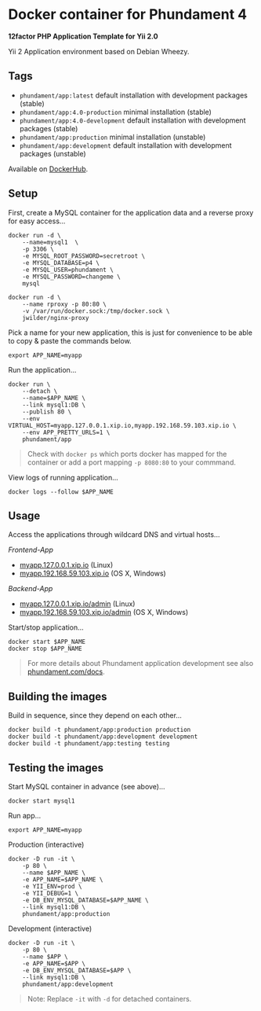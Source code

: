 Docker container for Phundament 4
=================================

**12factor PHP Application Template for Yii 2.0**


Yii 2 Application environment based on Debian Wheezy.


Tags
----

- `phundament/app:latest` default installation with development packages (stable)
- `phundament/app:4.0-production` minimal installation (stable)
- `phundament/app:4.0-development` default installation with development packages (stable)
- `phundament/app:production` minimal installation (unstable)
- `phundament/app:development` default installation with development packages (unstable)

Available on [DockerHub](https://registry.hub.docker.com/u/phundament/app/).


Setup
-----

First, create a MySQL container for the application data and a reverse proxy for easy access...

```
docker run -d \
    --name=mysql1  \
    -p 3306 \
    -e MYSQL_ROOT_PASSWORD=secretroot \
    -e MYSQL_DATABASE=p4 \
    -e MYSQL_USER=phundament \
    -e MYSQL_PASSWORD=changeme \
    mysql

docker run -d \
    --name rproxy -p 80:80 \
    -v /var/run/docker.sock:/tmp/docker.sock \
    jwilder/nginx-proxy
```

Pick a name for your new application, this is just for convenience to be able to copy & paste the commands below. 

```
export APP_NAME=myapp
```

Run the application...

```
docker run \
    --detach \
    --name=$APP_NAME \
    --link mysql1:DB \
    --publish 80 \
    --env VIRTUAL_HOST=myapp.127.0.0.1.xip.io,myapp.192.168.59.103.xip.io \
    --env APP_PRETTY_URLS=1 \
    phundament/app
```

> Check with `docker ps` which ports docker has mapped for the container or 
> add a port mapping `-p 8080:80` to your commmand.

View logs of running application...

```
docker logs --follow $APP_NAME
``` 


Usage
-----

Access the applications through wildcard DNS and virtual hosts...

*Frontend-App*

- [myapp.127.0.0.1.xip.io](http://myapp.127.0.0.1.xip.io) (Linux)
- [myapp.192.168.59.103.xip.io](http://myapp.192.168.59.103.xip.io) (OS X, Windows) 

*Backend-App*

- [myapp.127.0.0.1.xip.io/admin](http://myapp.127.0.0.1.xip.io/admin) (Linux)
- [myapp.192.168.59.103.xip.io/admin](http://myapp.192.168.59.103.xip.io/admin) (OS X, Windows) 


Start/stop application...

```
docker start $APP_NAME
docker stop $APP_NAME
```

> For more details about Phundament application development see also [phundament.com/docs](http://phundament.com/docs).


Building the images
-------------------

Build in sequence, since they depend on each other...

```
docker build -t phundament/app:production production
docker build -t phundament/app:development development
docker build -t phundament/app:testing testing
```

Testing the images
------------------

Start MySQL container in advance (see above)...

```
docker start mysql1
```

Run app...

```
export APP_NAME=myapp
```

Production (interactive)

```
docker -D run -it \
    -p 80 \
    --name $APP_NAME \
    -e APP_NAME=$APP_NAME \
    -e YII_ENV=prod \
    -e YII_DEBUG=1 \
    -e DB_ENV_MYSQL_DATABASE=$APP_NAME \
    --link mysql1:DB \
    phundament/app:production
```

Development (interactive)

```
docker -D run -it \
    -p 80 \
    --name $APP \
    -e APP_NAME=$APP \
    -e DB_ENV_MYSQL_DATABASE=$APP \
    --link mysql1:DB \
    phundament/app:development
```

> Note: Replace `-it` with `-d` for detached containers.


 
